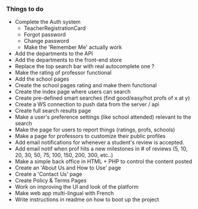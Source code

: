 ### Things to do

- Complete the Auth system 
	* TeacherRegistrationCard
	* Forgot password
	* Change password
	* Make the 'Remember Me' actually work
- Add the departments to the API
- Add the departments to the front-end store
- Replace the top search bar with real autocomplete one ?
- Make the rating of professor functional
- Add the school pages
- Create the school pages rating and make them functional
- Create the index page where users can search
- Create pre-defined smart searches (find good/easy/hot profs of x at y)
- Create a WS connection to push data from the server / api
- Create full search results page
- Make a user's preference settings (like school attended) relevant to the search
- Make the page for users to report things (ratings, profs, schools)
- Make a page for professors to customize their public profiles
- Add email notifications for whenever a student's review is accepted. 
- Add email notif when prof hits a new milestones in # of reviews (5, 10, 20, 30, 50, 75, 100, 150, 200, 300, etc..)
- Make a simple back office in HTML + PHP to control the content posted
- Create an 'About Us and How to Use' page
- Create a 'Contact Us' page
- Create Policy & Terms Pages
- Work on improving the UI and look of the platform
- Make web app multi-lingual with French
- Write instructions in readme on how to boot up the project